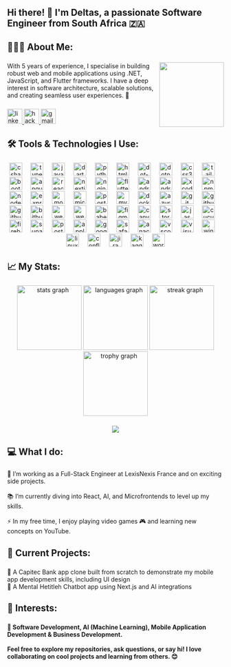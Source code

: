 <h2 align="left">Hi there! 👋 I'm Deltas, a passionate Software Engineer from South Africa 🇿🇦</h2>

###

<h2 align="left">👨🏽‍💻 About Me:</h2>

###

<img align="right" height="150" src="https://i.gifer.com/2uzZ.gif"  />

<p align="left">With 5 years of experience, I specialise in building robust web and mobile applications using .NET, JavaScript, and Flutter frameworks. I have a deep interest in software architecture, scalable solutions, and creating seamless user experiences. 🚀</p>

###

<div align="left">
  <a href="https://www.linkedin.com/in/deltas-lee/" target="_blank">
    <img src="https://img.shields.io/static/v1?message=LinkedIn&=linkedin&label=&color=0077B5&Color=white&labelColor=&style=for-the-badge" height="35" title="linkedin "  />
  </a>
  <a href="https://www.hackerrank.com/profile/deltaslep" target="_blank">
    <img src="https://img.shields.io/static/v1?message=HackerRank&=hackerrank&label=&color=2EC866&Color=white&labelColor=&style=for-the-badge" height="35" title="hackerrank "  />
  </a>
    <a href="mailto:deltaslep@gmail.com" target="_blank">
    <img src="https://img.shields.io/static/v1?message=Gmail&=gmail&label=&color=D14836&Color=white&labelColor=&style=for-the-badge" height="35" title="gmail "  />
  </a>
</div>

###

<h2 align="left">🛠 Tools & Technologies I Use:</h2>

###

<div align="center">
  <img src="https://cdn.jsdelivr.net/gh/devicons/devicon/icons/csharp/csharp-original.svg" height="30" title="csharp " />
  <img width="12" />
  <img src="https://cdn.jsdelivr.net/gh/devicons/devicon/icons/typescript/typescript-original.svg" height="30" title="typescript "  />
  <img width="12" />
  <img src="https://cdn.jsdelivr.net/gh/devicons/devicon/icons/javascript/javascript-original.svg" height="30" title="javascript "  />
  <img width="12" />
  <img src="https://cdn.simpleicons.org/dart/0175C2" height="30" title="dart "  />
  <img width="12" />
  <img src="https://cdn.jsdelivr.net/gh/devicons/devicon/icons/python/python-original.svg" height="30" title="python "  />
  <img width="12" />
  <img src="https://cdn.jsdelivr.net/gh/devicons/devicon/icons/html5/html5-original.svg" height="30" title="html5 "  />
  <img width="12" />
  <img src="https://cdn.jsdelivr.net/gh/devicons/devicon/icons/dot-net/dot-net-original.svg" height="30" title="dot-net "  />
  <img width="12" />
  <img src="https://cdn.jsdelivr.net/gh/devicons/devicon/icons/dotnetcore/dotnetcore-original.svg" height="30" title="dotnetcore "  />
  <img width="12" />
  <img src="https://cdn.jsdelivr.net/gh/devicons/devicon/icons/css3/css3-original.svg" height="30" title="css3 "  />
  <img width="12" />
  <img src="https://cdn.simpleicons.org/tailwindcss/06B6D4" height="30" title="tailwindcss "  />
  <img width="12" />
  <img src="https://cdn.jsdelivr.net/gh/devicons/devicon/icons/bootstrap/bootstrap-original.svg" height="30" title="bootstrap "  />
  <img width="12" />
  <img src="https://cdn.simpleicons.org/angular/DD0031" height="30" title="angularjs "  />
  <img width="12" />
  <img src="https://cdn.jsdelivr.net/gh/devicons/devicon/icons/react/react-original.svg" height="30" title="react "  />
  <img width="12" />
  <img src="https://img.shields.io/badge/Next.js-000000?=nextdotjs&Color=white&style=for-the-badge" height="30" title="nextjs "  />
  <img width="12" />
  <img src="https://cdn.jsdelivr.net/gh/devicons/devicon/icons/nginx/nginx-original.svg" height="30" title="nginx "  />
  <img width="12" />
  <img src="https://cdn.jsdelivr.net/gh/devicons/devicon/icons/flutter/flutter-original.svg" height="30" title="flutter "  />
  <img width="12" />
  <img src="https://cdn.jsdelivr.net/gh/devicons/devicon/icons/android/android-original.svg" height="30" title="android "  />
  <img width="12" />
  <img src="https://cdn.jsdelivr.net/gh/devicons/devicon/icons/androidstudio/androidstudio-original.svg" height="30" title="androidstudio "  />
  <img width="12" />
  <img src="https://cdn.jsdelivr.net/gh/devicons/devicon/icons/xcode/xcode-original.svg" height="30" title="xcode "  />
  <img width="12" />
  <img src="https://cdn.jsdelivr.net/gh/devicons/devicon/icons/npm/npm-original-wordmark.svg" height="30" title="npm "  />
  <img width="12" />
  <img src="https://cdn.simpleicons.org/nodedotjs/339933" height="30" title="nodejs "  />
  <img width="12" />
  <img src="https://skillicons.dev/icons?i=express" height="30" title="express "  />
  <img width="12" />
  <img src="https://cdn.simpleicons.org/mongodb/47A248" height="30" title="mongodb "  />
  <img width="12" />
  <img src="https://cdn.jsdelivr.net/gh/devicons/devicon/icons/microsoftsqlserver/microsoftsqlserver-plain.svg" height="30" title="microsoftsqlserver "  />
  <img width="12" />
  <img src="https://cdn.jsdelivr.net/gh/devicons/devicon/icons/postgresql/postgresql-original.svg" height="30" title="postgresql "  />
  <img width="12" />
  <img src="https://cdn.jsdelivr.net/gh/devicons/devicon/icons/mysql/mysql-original.svg" height="30" title="mysql "  />
  <img width="12" />
  <img src="https://cdn.simpleicons.org/docker/2496ED" height="30" title="docker "  />
  <img width="12" />
  <img src="https://cdn.jsdelivr.net/gh/devicons/devicon/icons/azure/azure-original.svg" height="30" title="azure "  />
  <img width="12" />
  <img src="https://cdn.jsdelivr.net/gh/devicons/devicon/icons/git/git-original.svg" height="30" title="git "  />
  <img width="12" />
  <img src="https://skillicons.dev/icons?i=github" height="30" title="github "  />
  <img width="12" />
  <img src="https://cdn.simpleicons.org/githubactions/2088FF" height="30" title="githubactions "  />
  <img width="12" />
  <img src="https://cdn.jsdelivr.net/gh/devicons/devicon/icons/bitbucket/bitbucket-original.svg" height="30" title="bitbucket "  />
  <img width="12" />
  <img src="https://cdn.jsdelivr.net/gh/devicons/devicon/icons/webpack/webpack-original.svg" height="30" title="webpack "  />
  <img width="12" />
  <img src="https://skillicons.dev/icons?i=wasm" height="30" title="webassembly "  />
  <img width="12" />
  <img src="https://cdn.jsdelivr.net/gh/devicons/devicon/icons/babel/babel-original.svg" height="30" title="babel "  />
  <img width="12" />
  <img src="https://cdn.jsdelivr.net/gh/devicons/devicon/icons/figma/figma-original.svg" height="30" title="figma "  />
  <img width="12" />
  <img src="https://cdn.jsdelivr.net/gh/devicons/devicon/icons/canva/canva-original.svg" height="30" title="canva "  />
  <img width="12" />
  <img src="https://cdn.jsdelivr.net/gh/devicons/devicon/icons/storybook/storybook-original.svg" height="30" title="storybook "  />
  <img width="12" />
  <img src="https://cdn.jsdelivr.net/gh/devicons/devicon/icons/jasmine/jasmine-original.svg" height="30" title="jasmine "  />
  <img width="12" />
  <img src="https://cdn.jsdelivr.net/gh/devicons/devicon/icons/cucumber/cucumber-plain.svg" height="30" title="cucumber "  />
  <img width="12" />
  <img src="https://cdn.jsdelivr.net/gh/devicons/devicon/icons/firebase/firebase-plain.svg" height="30" title="firebase "  />
  <img width="12" />
  <img src="https://skillicons.dev/icons?i=supabase" height="30" title="supabase "  />
  <img width="12" />
  <img src="https://img.shields.io/badge/Postman-FF6C37?=postman&Color=black&style=for-the-badge" height="30" title="postman "  />
  <img width="12" />
  <img src="https://img.shields.io/badge/Apple-000000?=apple&Color=white&style=for-the-badge" height="30" title="apple "  />
  <img width="12" />
  <img src="https://cdn.jsdelivr.net/gh/devicons/devicon/icons/google/google-original.svg" height="30" title="google "  />
  <img width="12" />
  <img src="https://cdn.jsdelivr.net/gh/devicons/devicon/icons/safari/safari-original.svg" height="30" title="safari "  />
  <img width="12" />
  <img src="https://cdn.simpleicons.org/anaconda/44A833" height="30" title="anaconda "  />
  <img width="12" />
  <img src="https://skillicons.dev/icons?i=vscode" height="30" title="vscode "  />
  <img width="12" />
  <img src="https://cdn.jsdelivr.net/gh/devicons/devicon/icons/visualstudio/visualstudio-plain.svg" height="30" title="visualstudio "  />
  <img width="12" />
  <img src="https://cdn.jsdelivr.net/gh/devicons/devicon/icons/windows8/windows8-original.svg" height="30" title="windows8 "  />
  <img width="12" />
  <img src="https://cdn.jsdelivr.net/gh/devicons/devicon/icons/linux/linux-original.svg" height="30" title="linux "  />
  <img width="12" />
  <img src="https://cdn.jsdelivr.net/gh/devicons/devicon/icons/confluence/confluence-original.svg" height="30" title="confluence "  />
  <img width="12" />
  <img src="https://cdn.jsdelivr.net/gh/devicons/devicon/icons/jira/jira-original.svg" height="30" title="jira "  />
  <img width="12" />
  <img src="https://cdn.jsdelivr.net/gh/devicons/devicon/icons/kaggle/kaggle-original.svg" height="30" title="kaggle "  />
  <img width="12" />
  <img src="https://cdn.simpleicons.org/wordpress/21759B" height="30" title="wordpress "  />
</div>

###

<h2 align="left">📈 My Stats:</h2>

###

<div align="center">
  <img src="https://github-readme-stats.vercel.app/api?username=Deltas-Lee&hide_title=false&hide_rank=false&show_icons=true&include_all_commits=true&count_private=true&disable_animations=false&theme=tokyonight&locale=en&hide_border=false&order=1" height="150" title="stats graph"  />
  <img src="https://github-readme-stats.vercel.app/api/top-langs?username=Deltas-Lee&locale=en&hide_title=false&layout=compact&card_width=320&langs_count=8&theme=tokyonight&hide_border=false&order=2" height="150" title="languages graph"  />
  <img src="https://streak-stats.demolab.com?user=Deltas-Lee&locale=en&mode=daily&theme=tokyonight&hide_border=false&border_radius=6&order=3" height="150" title="streak graph"  />
  <img src="https://github-profile-trophy.vercel.app?username=Deltas-Lee&theme=tokyonight&column=-1&row=1&margin-w=8&margin-h=8&no-bg=false&no-frame=false&order=4" height="150" title="trophy graph"  />
</div>

###

<div align="center">
  <img src="https://profile-counter.glitch.me/Deltas-Lee/count.svg?"  />
</div>

###

<h2 align="left">💻 What I do:</h2>

###

<p align="left">🔭 I’m working as a Full-Stack Engineer at LexisNexis France and on exciting side projects.<br><br>📚 I’m currently diving into React, AI, and Microfrontends to level up my skills.<br><br>⚡ In my free time, I enjoy playing video games 🎮 and learning new concepts on YouTube.</p>

###

<h2 align="left">🚧 Current Projects:</h2>

###

<p align="left">🏦 A Capitec Bank app clone built from scratch to demonstrate my mobile app development skills, including UI design <br>🌱 A Mental Hetitleh Chatbot app using Next.js and AI integrations </p>

###

<h2 align="left">🩷 Interests:</h2>

###

<h4 align="left">🥇 Software Development, AI (Machine Learning), Mobile Application Development & Business Development.<br><br>Feel free to explore my repositories, ask questions, or say hi! I love collaborating on cool projects and learning from others. 😊</h4>

###
